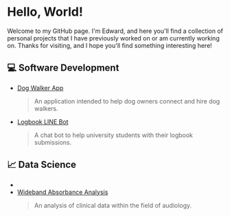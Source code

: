 # Hello, World!

Welcome to my GitHub page. I'm Edward, and here you'll find a collection of personal projects that I have previously worked on or am currently working on. Thanks for visiting, and I hope you'll find something interesting here! </p>


## :computer: Software Development

- [ Dog Walker App ](https://github.com/edwardkurniady/dog-walker-app)
  > An application intended to help dog owners connect and hire dog walkers.
- [ Logbook LINE Bot ](https://github.com/edwardkurniady/logbook-line-bot)
  > A chat bot to help university students with their logbook submissions.


## :chart_with_upwards_trend: Data Science

- 
- [ Wideband Absorbance Analysis ](https://github.com/edwardkurniady/wideband-absorbance)
  > An analysis of clinical data within the field of audiology.
